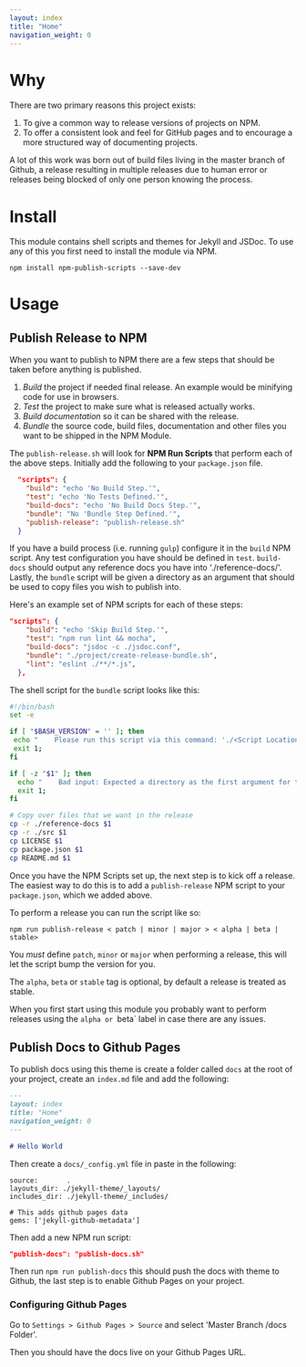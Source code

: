 ```yaml
---
layout: index
title: "Home"
navigation_weight: 0
---
```


# Why

There are two primary reasons this project exists:

1. To give a common way to release versions of projects on NPM.
1. To offer a consistent look and feel for GitHub pages and to encourage
a more structured way of documenting projects.

A lot of this work was born out of build files living in the master branch
of Github, a release resulting in multiple releases due to human error or
releases being blocked of only one person knowing the process.

# Install

This module contains shell scripts and themes for Jekyll and JSDoc. To use
any of this you first need to install the module via NPM.

    npm install npm-publish-scripts --save-dev

# Usage


## Publish Release to NPM

When you want to publish to NPM there are a few steps that should be taken
before anything is published.

1. *Build* the project if needed final release. An example would be minifying
   code for use in browsers.
1. *Test* the project to make sure what is released actually works.
1. *Build documentation* so it can be shared with the release.
1. *Bundle* the source code, build files, documentation and other files
   you want to be shipped in the NPM Module.

The `publish-release.sh` will look for **NPM Run Scripts** that perform each
of the above steps. Initially add the following to your `package.json` file.

```json
  "scripts": {
    "build": "echo 'No Build Step.'",
    "test": "echo 'No Tests Defined.'",
    "build-docs": "echo 'No Build Docs Step.'",
    "bundle": "No 'Bundle Step Defined.'",
    "publish-release": "publish-release.sh"
  }
```

If you have a build process (i.e. running `gulp`) configure it in the `build`
NPM script. Any test configuration you have should be defined in `test`.
`build-docs` should output any reference docs you have into './reference-docs/'.
Lastly, the `bundle` script will be given a directory as an argument that should
be used to copy files you wish to publish into.

Here's an example set of NPM scripts for each of these steps:

```json
"scripts": {
    "build": "echo 'Skip Build Step.'",
    "test": "npm run lint && mocha",
    "build-docs": "jsdoc -c ./jsdoc.conf",
    "bundle": "./project/create-release-bundle.sh",
    "lint": "eslint ./**/*.js",
  },
```

The shell script for the `bundle` script looks like this:

```bash
#!/bin/bash
set -e

if [ "$BASH_VERSION" = '' ]; then
 echo "    Please run this script via this command: './<Script Location>/<Script Name>.sh'"
 exit 1;
fi

if [ -z "$1" ]; then
  echo "    Bad input: Expected a directory as the first argument for the path to put the final bundle files into (i.e. ./tagged-release)";
  exit 1;
fi

# Copy over files that we want in the release
cp -r ./reference-docs $1
cp -r ./src $1
cp LICENSE $1
cp package.json $1
cp README.md $1
```

Once you have the NPM Scripts set up, the next step is to kick off a release.
The easiest way to do this is to add a `publish-release` NPM script to your
`package.json`, which we added above.

To perform a release you can run the script like so:

    npm run publish-release < patch | minor | major > < alpha | beta | stable>

You *must* define `patch`, `minor` or `major` when performing a release, this
will let the script bump the version for you.

The `alpha`, `beta` or `stable` tag is optional, by default a release is
treated as stable.

When you first start using this module you probably want to perform releases
using the `alpha or `beta` label in case there are any issues.

## Publish Docs to Github Pages

To publish docs using this theme is create a folder called `docs` at the root
of your project, create an `index.md` file and add the following:

```markdown
---
layout: index
title: "Home"
navigation_weight: 0
---

# Hello World
```

Then create a `docs/_config.yml` file in paste in the following:

```
source:       .
layouts_dir: ./jekyll-theme/_layouts/
includes_dir: ./jekyll-theme/_includes/

# This adds github pages data
gems: ['jekyll-github-metadata']
```

Then add a new NPM run script:

```json
"publish-docs": "publish-docs.sh"
```

Then run `npm run publish-docs` this should push the docs with theme to Github,
the last step is to enable Github Pages on your project.

### Configuring Github Pages

Go to `Settings > Github Pages > Source` and select
'Master Branch /docs Folder'.

Then you should have the docs live on your Github Pages URL.
